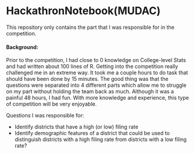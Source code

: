 # HackathronNotebook(MUDAC)

This repository only contains the part that I was responsible for in the competition.

#### Background:
  
  Prior to the competition, I had close to 0 knowledge on College-level Stats and had written about 100 lines of R. 
  Getting into the competition really challenged me in an extreme way. It took me a couple hours to do task that should 
  have been done by 15 minutes. The good thing was that the questions were separated into 4 different parts which allow 
  me to struggle on my part without holding the team back as much. Although it was a painful 48 hours, I had fun. 
  With more knowledge and experience, this type of competition will be very enjoyable.

Questions I was responsible for:

-  Identify districts that have a high (or low) filing rate
-  Identify demographic features of a district that could be used to distinguish districts with a high filing rate 
from districts with a low filing rate?

